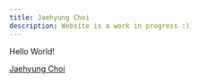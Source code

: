 ```yaml
---
title: Jaehyung Choi
description: Website is a work in progress :)
---
```

Hello World!  
<script src="https://platform.linkedin.com/badges/js/profile.js" async defer type="text/javascript"></script>
<div class="badge-base LI-profile-badge" data-locale="en_US" data-size="medium" data-theme="light" data-type="VERTICAL" data-vanity="jaehyungchoi33" data-version="v1"><a class="badge-base__link LI-simple-link" href="https://www.linkedin.com/in/jaehyungchoi33?trk=profile-badge">Jaehyung Choi</a></div>
              
